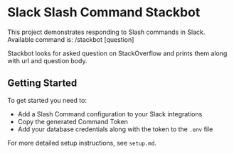 # Slack Slash Command Stackbot

This project demonstrates responding to Slash commands in Slack. Available command is: /stackbot [question]

Stackbot looks for asked question on StackOverflow and prints them along with url and question body.

## Getting Started
To get started you need to:
- Add a Slash Command configuration to your Slack integrations
- Copy the generated Command Token
- Add your database credentials along with the token to the `.env` file

For more detailed setup instructions, see `setup.md`.